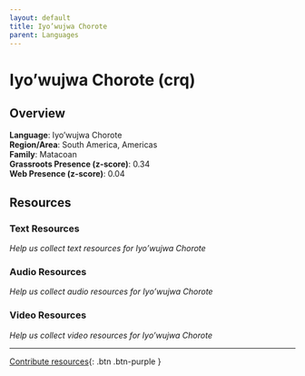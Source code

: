 ```yaml
---
layout: default
title: Iyo’wujwa Chorote
parent: Languages
---
```


# Iyo’wujwa Chorote (crq)

## Overview

**Language**: Iyo’wujwa Chorote  
**Region/Area**: South America, Americas  
**Family**: Matacoan  
**Grassroots Presence (z-score)**: 0.34  
**Web Presence (z-score)**: 0.04  

## Resources

### Text Resources
*Help us collect text resources for Iyo’wujwa Chorote*

### Audio Resources
*Help us collect audio resources for Iyo’wujwa Chorote*

### Video Resources
*Help us collect video resources for Iyo’wujwa Chorote*

---

[Contribute resources](https://forms.office.com/e/1SfLJx3u1r){: .btn .btn-purple }
